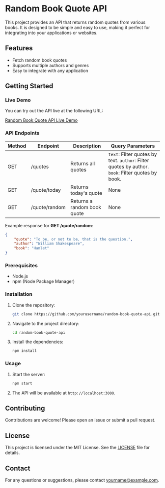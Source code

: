 # Random Book Quote API

This project provides an API that returns random quotes from various books. It is designed to be simple and easy to use, making it perfect for integrating into your applications or websites.

## Features

- Fetch random book quotes
- Supports multiple authors and genres
- Easy to integrate with any application

## Getting Started

### Live Demo

You can try out the API live at the following URL:

[Random Book Quote API Live Demo](https://random-book-quote-api.ahmedtaher212005.workers.dev/{parameters}?{query})

### API Endpoints

| Method | Endpoint      | Description                 | Query Parameters                                                                                 |
| ------ | ------------- | --------------------------- | ------------------------------------------------------------------------------------------------ |
| GET    | /quotes       | Returns all quotes          | `text`: Filter quotes by text. `author`: Filter quotes by author. `book`: Filter quotes by book. |
| GET    | /quote/today  | Returns today's quote       | None                                                                                             |
| GET    | /quote/random | Returns a random book quote | None                                                                                             |

Example response for **GET /quote/random**:

```json
{
	"quote": "To be, or not to be, that is the question.",
	"author": "William Shakespeare",
	"book": "Hamlet"
}
```

### Prerequisites

- Node.js
- npm (Node Package Manager)

### Installation

1. Clone the repository:
   ```sh
   git clone https://github.com/yourusername/random-book-quote-api.git
   ```
2. Navigate to the project directory:
   ```sh
   cd random-book-quote-api
   ```
3. Install the dependencies:
   ```sh
   npm install
   ```

### Usage

1. Start the server:
   ```sh
   npm start
   ```
2. The API will be available at `http://localhost:3000`.

## Contributing

Contributions are welcome! Please open an issue or submit a pull request.

## License

This project is licensed under the MIT License. See the [LICENSE](LICENSE) file for details.

## Contact

For any questions or suggestions, please contact [yourname@example.com](mailto:yourname@example.com).
